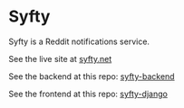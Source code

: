 # Syfty

Syfty is a Reddit notifications service.

See the live site at [syfty.net](https://syfty.net)

See the backend at this repo: [syfty-backend](https://github.com/ekand/syfty-backend)

See the frontend at this repo: [syfty-django](https://github.com/ekand/syfty-django)
